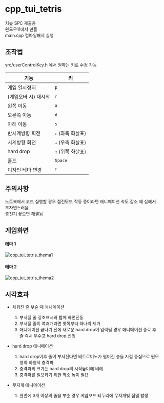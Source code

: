 # cpp_tui_tetris
지솦 SPC 제출용   
윈도우11에서 만듦   
main.cpp 컴파일해서 실행

## 조작법
src/userControlKey.h 에서 원하는 키로 수정 가능

| 기능                | 키               |
|---------------------|-------------------|
| 게임 일시정지        | `p`              |
| (게임오버 시) 재시작 | `r`              |
| 왼쪽 이동            | `a`              |
| 오른쪽 이동          | `d`              |
| 아래 이동            | `s`              |
| 반시계방향 회전      | `←` (좌측 화살표) |
| 시계방향 회전        | `→` (우측 화살표) |
| hard drop            | `↑` (위쪽 화살표)|
| 홀드                 | `Space`          |
| 디자인 테마 변경     | `t`              |

## 주의사항
노트북에서 코드 실행할 경우 절전모드 작동 중이라면 애니메이션 속도 감소 꽤 심해서 부자연스러움   
충전기 꽂으면 해결됨   

## 게임화면
#### 테마 1
![cpp_tui_tetris_thema1](https://github.com/user-attachments/assets/a1917b75-43cd-491f-9478-56c3dc9d53fd)

#### 테마 2
![cpp_tui_tetris_thema2](https://github.com/user-attachments/assets/42623739-8ab1-4341-bce1-796bc747b9c9)

## 시각효과
- 채워진 줄 부술 때 애니메이션
    1. 부서질 줄 강조표시와 함께 화면진동
    2. 부서질 줄이 여러개라면 윗쪽부터 하나씩 제거
    3. 애니메이션 끝나기 전에 새로운 hard drop이 입력될 경우 애니메이션 종료 후 줄 즉시 부수고 hard drop 진행

- hard drop 애니메이션
    1. hard drop이후 줄이 부서진다면 테트로미노가 떨어진 충돌 지점 중심으로 원모양의 하양색 충격파
    2. 충격파의 크기는 hard drop의 시작높이에 비례
    3. 충격파를 일으키기 위한 최소 높이 필요

- 무지개 애니메이션
    1. 한번에 3개 이상의 줄을 부순 경우 게임보드 테두리에 무지개빛 점멸 발생